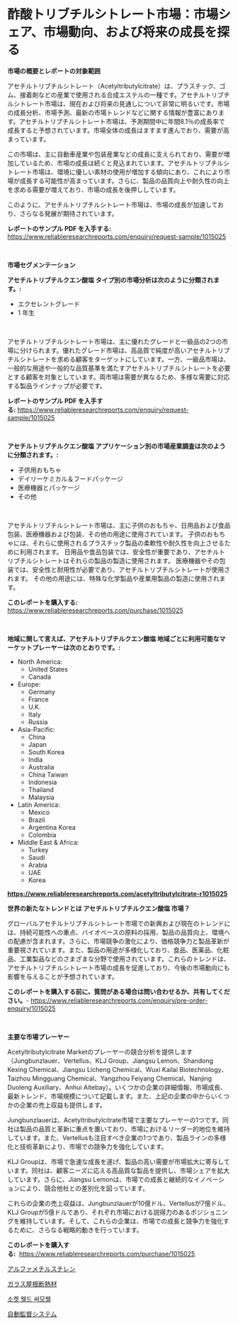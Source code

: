 <p><h1>酢酸トリブチルシトレート市場：市場シェア、市場動向、および将来の成長を探る</h1></p><p><strong>市場の概要とレポートの対象範囲</strong></p>
<p><p>アセチルトリブチルシトレート（Acetyltributylcitrate）は、プラスチック、ゴム、接着剤などの産業で使用される合成エステルの一種です。アセチルトリブチルシトレート市場は、現在および将来の見通しについて非常に明るいです。市場の成長分析、市場予測、最新の市場トレンドなどに関する情報が豊富にあります。アセチルトリブチルシトレート市場は、予測期間中に年間8.1％の成長率で成長すると予想されています。市場全体の成長はますます進んでおり、需要が高まっています。</p><p>この市場は、主に自動車産業や包装産業などの成長に支えられており、需要が増加しているため、市場の成長は続くと見込まれています。アセチルトリブチルシトレート市場は、環境に優しい素材の使用が増加する傾向にあり、これにより市場が成長する可能性が高まっています。さらに、製品の品質向上や耐久性の向上を求める需要が増えており、市場の成長を後押ししています。</p><p>このように、アセチルトリブチルシトレート市場は、市場の成長が加速しており、さらなる発展が期待されています。</p></p>
<p><strong>レポートのサンプル PDF を入手する:</strong> <a href="https://www.reliableresearchreports.com/enquiry/request-sample/1015025">https://www.reliableresearchreports.com/enquiry/request-sample/1015025</a></p>
<p>&nbsp;</p>
<p><strong>市場セグメンテーション</strong></p>
<p><strong>アセチルトリブチルクエン酸塩 タイプ別の市場分析は次のように分類されます。:</strong></p>
<p><ul><li>エクセレントグレード</li><li>1 年生</li></ul></p>
<p>&nbsp;</p>
<p><p>アセチルトリブチルシトレート市場は、主に優れたグレードと一級品の2つの市場に分けられます。優れたグレード市場は、高品質で純度が高いアセチルトリブチルシトレートを求める顧客をターゲットにしています。一方、一級品市場は、一般的な用途や一般的な品質基準を満たすアセチルトリブチルシトレートを必要とする顧客を対象としています。両市場は需要が異なるため、多様な需要に対応する製品ラインナップが必要です。</p></p>
<p><strong>レポートのサンプル PDF を入手する:</strong>&nbsp;<a href="https://www.reliableresearchreports.com/enquiry/request-sample/1015025">https://www.reliableresearchreports.com/enquiry/request-sample/1015025</a></p>
<p>&nbsp;</p>
<p><strong> アセチルトリブチルクエン酸塩 アプリケーション別の市場産業調査は次のように分類されます。:</strong></p>
<p><ul><li>子供用おもちゃ</li><li>デイリーケミカル＆フードパッケージ</li><li>医療機器とパッケージ</li><li>その他</li></ul></p>
<p>&nbsp;</p>
<p><p>アセチルトリブチルシトレート市場は、主に子供のおもちゃ、日用品および食品包装、医療機器および包装、その他の用途に使用されています。 子供のおもちゃには、それらに使用されるプラスチック製品の柔軟性や耐久性を向上させるために利用されます。 日用品や食品包装では、安全性が重要であり、アセチルトリブチルシトレートはそれらの製品の製造に使用されます。 医療機器やその包装では、安全性と耐用性が必要であり、アセチルトリブチルシトレートが使用されます。 その他の用途には、特殊な化学製品や産業用製品の製造に使用されます。</p></p>
<p><strong>このレポートを購入する:</strong>&nbsp; <a href="https://www.reliableresearchreports.com/purchase/1015025">https://www.reliableresearchreports.com/purchase/1015025</a></p>
<p>&nbsp;</p>
<p><strong>地域に関して言えば、アセチルトリブチルクエン酸塩 地域ごとに利用可能なマーケットプレーヤーは次のとおりです。:</strong></p>
<p><ul>
    <li>
        North America:
        <ul>
            <li>United States</li>
            <li>Canada</li>
        </ul>
    </li>
    <li>
        Europe:
        <ul>
            <li>Germany</li>
            <li>France</li>
            <li>U.K.</li>
            <li>Italy</li>
            <li>Russia</li>
        </ul>
    </li>
    <li>
        Asia-Pacific:
        <ul>
            <li>China</li>
            <li>Japan</li>
            <li>South Korea</li>
            <li>India</li>
            <li>Australia</li>
            <li>China Taiwan</li>
            <li>Indonesia</li>
            <li>Thailand</li>
            <li>Malaysia</li>
        </ul>
    </li>
    <li>
        Latin America:
        <ul>
            <li>Mexico</li>
            <li>Brazil</li>
            <li>Argentina Korea</li>
            <li>Colombia</li>
        </ul>
    </li>
    <li>
        Middle East & Africa:
        <ul>
            <li>Turkey</li>
            <li>Saudi</li>
            <li>Arabia</li>
            <li>UAE</li>
            <li>Korea</li>
        </ul>
    </li>
    </ul></p>
<p><strong><a href="https://www.reliableresearchreports.com/acetyltributylcitrate-r1015025">https://www.reliableresearchreports.com/acetyltributylcitrate-r1015025</a></strong>&nbsp;</p>
<p><strong>世界の新たなトレンドとは アセチルトリブチルクエン酸塩 市場？</strong></p>
<p><p>グローバルアセチルトリブチルシトレート市場での新興および現在のトレンドには、持続可能性への重点、バイオベースの原料の採用、製品の品質向上、環境への配慮が含まれます。さらに、市場競争の激化により、価格競争力と製品革新が重要視されています。また、製品の用途が多様化しており、食品、医薬品、化粧品、工業製品などのさまざまな分野で使用されています。これらのトレンドは、アセチルトリブチルシトレート市場の成長を促進しており、今後の市場動向にも影響を与えることが予想されています。</p></p>
<p><strong>このレポートを購入する前に、質問がある場合は問い合わせるか、共有してください。</strong>- <a href="https://www.reliableresearchreports.com/enquiry/pre-order-enquiry/1015025">https://www.reliableresearchreports.com/enquiry/pre-order-enquiry/1015025</a></p>
<p>&nbsp;</p>
<p><strong>主要な市場プレーヤー</strong></p>
<p><p>Acetyltributylcitrate Marketのプレーヤーの競合分析を提供します（Jungbunzlauer、Vertellus、KLJ Group、Jiangsu Lemon、Shandong Kexing Chemical、Jiangsu Licheng Chemical、Wuxi Kailai Biotechnology、Taizhou Mingguang Chemical、Yangzhou Feiyang Chemical、Nanjing Duoleng Auxiliary、Anhui Aitebay）。いくつかの企業の詳細情報、市場成長、最新トレンド、市場規模について記載します。また、上記の企業の中からいくつかの企業の売上収益も提供します。</p><p>Jungbunzlauerは、Acetyltributylcitrate市場で主要なプレーヤーの1つです。同社は製品の品質と革新に重点を置いており、市場におけるリーダー的地位を維持しています。また、Vertellusも注目すべき企業の1つであり、製品ラインの多様化と技術革新により、市場での競争力を強化しています。</p><p>KLJ Groupは、市場で急速な成長を遂げ、製品の高い需要が市場拡大に寄与しています。同社は、顧客ニーズに応える高品質な製品を提供し、市場シェアを拡大しています。さらに、Jiangsu Lemonは、市場での成長と継続的なイノベーションにより、競合他社との差別化を図っています。</p><p>これらの企業の売上収益は、Jungbunzlauerが10億ドル、Vertellusが7億ドル、KLJ Groupが5億ドルであり、それぞれ市場における説得力のあるポジショニングを維持しています。そして、これらの企業は、市場での成長と競争力を強化するために、さらなる戦略的動きを行っています。</p></p>
<p><strong>このレポートを購入する:</strong>&nbsp;&nbsp;<a href="https://www.reliableresearchreports.com/purchase/1015025">https://www.reliableresearchreports.com/purchase/1015025</a></p>
<p><p><a href="https://medium.com/@lawrencewatkins654/%E3%82%A2%E3%83%AB%E3%83%95%E3%82%A1%E3%83%A1%E3%83%81%E3%83%AB%E3%82%B9%E3%83%81%E3%83%AC%E3%83%B3%E5%B8%82%E5%A0%B4%E3%81%AE%E5%88%86%E6%9E%90-%E3%82%B0%E3%83%AD%E3%83%BC%E3%83%90%E3%83%AB%E7%94%A3%E6%A5%AD%E3%81%AE%E5%B1%95%E6%9C%9B%E3%81%A8%E4%BA%88%E6%B8%AC-2024%E5%B9%B4%E3%81%8B%E3%82%892031%E5%B9%B4-2855ea1e049f">アルファメチルスチレン</a></p><p><a href="https://github.com/nemesis2824/Market-Research-Report-List-1/blob/main/119360519921.md">ガラス屋根断熱材</a></p><p><a href="https://medium.com/@crumbles67678/%EC%86%8C%EC%BC%93-%EC%9A%A9%EC%A0%91-%EC%8D%A8%EB%AA%A8%EC%9B%B0-%EC%8B%9C%EC%9E%A5-%EB%B6%84%EC%84%9D-%EA%B8%80%EB%A1%9C%EB%B2%8C-%EC%82%B0%EC%97%85-%EC%A0%84%EB%A7%9D-%EB%B0%8F-%EC%98%88%EC%B8%A1-2024%EB%85%84%EB%B6%80%ED%84%B0-2031%EB%85%84%EA%B9%8C%EC%A7%80-c7d4be8cf9bb">소켓 웰드 써모웰</a></p><p><a href="https://medium.com/@samirmayert28/%E8%87%AA%E5%8B%95%E7%9B%A3%E7%9D%A3%E3%82%B7%E3%82%B9%E3%83%86%E3%83%A0%E5%B8%82%E5%A0%B4%E3%81%AE%E3%83%88%E3%83%AC%E3%83%B3%E3%83%89%E3%81%A8%E5%B8%82%E5%A0%B4%E5%88%86%E6%9E%90%E3%81%AF-2024%E5%B9%B4%E3%81%8B%E3%82%892031%E5%B9%B4%E3%81%AE%E6%9C%9F%E9%96%93%E3%81%AB%E4%BA%88%E6%B8%AC%E3%81%95%E3%82%8C%E3%81%BE%E3%81%99-cc6ae1824998">自動監督システム</a></p></p>